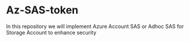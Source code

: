 # Az-SAS-token
In this repository we will implement Azure Account SAS or Adhoc SAS for Storage Account to enhance security
